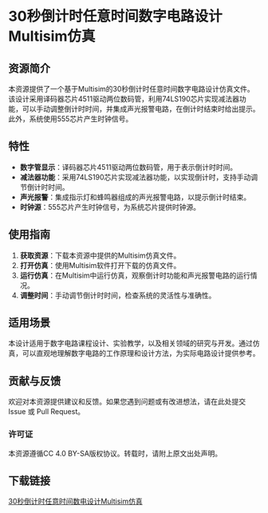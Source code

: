# 30秒倒计时任意时间数字电路设计Multisim仿真

## 资源简介

本资源提供了一个基于Multisim的30秒倒计时任意时间数字电路设计仿真文件。该设计采用译码器芯片4511驱动两位数码管，利用74LS190芯片实现减法器功能，可以手动调整倒计时时间，并集成声光报警电路，在倒计时结束时给出提示。此外，系统使用555芯片产生时钟信号。

## 特性

- **数字管显示**：译码器芯片4511驱动两位数码管，用于表示倒计时时间。
- **减法器功能**：采用74LS190芯片实现减法器功能，以实现倒计时，支持手动调节倒计时时间。
- **声光报警**：集成指示灯和蜂鸣器组成的声光报警电路，以提示倒计时结束。
- **时钟源**：555芯片产生时钟信号，为系统芯片提供时钟源。

## 使用指南

1. **获取资源**：下载本资源中提供的Multisim仿真文件。
2. **打开仿真**：使用Multisim软件打开下载的仿真文件。
3. **运行仿真**：在Multisim中运行仿真，观察倒计时功能和声光报警电路的运行情况。
4. **调整时间**：手动调节倒计时时间，检查系统的灵活性与准确性。

## 适用场景

本设计适用于数字电路课程设计、实验教学，以及相关领域的研究与开发。通过仿真，可以直观地理解数字电路的工作原理和设计方法，为实际电路设计提供参考。

## 贡献与反馈

欢迎对本资源提供建议和反馈。如果您遇到问题或有改进想法，请在此处提交 Issue 或 Pull Request。

### 许可证

本资源遵循CC 4.0 BY-SA版权协议。转载时，请附上原文出处声明。

## 下载链接

[30秒倒计时任意时间数电设计Multisim仿真](https://pan.quark.cn/s/99743ea49952)